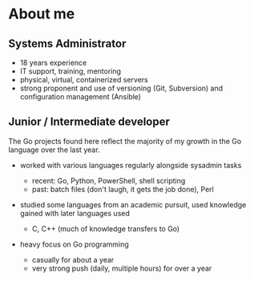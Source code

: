 # About me

## Systems Administrator

- 18 years experience
- IT support, training, mentoring
- physical, virtual, containerized servers
- strong proponent and use of versioning (Git, Subversion) and configuration
  management (Ansible)

## Junior / Intermediate developer

The Go projects found here reflect the majority of my growth in the Go
language over the last year.

- worked with various languages regularly alongside sysadmin tasks
  - recent: Go, Python, PowerShell, shell scripting
  - past: batch files (don't laugh, it gets the job done), Perl

- studied some languages from an academic pursuit, used knowledge gained with
  later languages used
  - C, C++ (much of knowledge transfers to Go)

- heavy focus on Go programming
  - casually for about a year
  - very strong push (daily, multiple hours) for over a year
